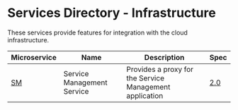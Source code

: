 # Services Directory - Infrastructure

These services provide features for integration with the cloud infrastructure.

| Microservice | Name | Description | Spec |
| - | - | - | - |
| [SM](./sm.md) | Service Management Service | Provides a proxy for the Service Management application | [2.0](./specs/sm-spec-2.0.md) |

